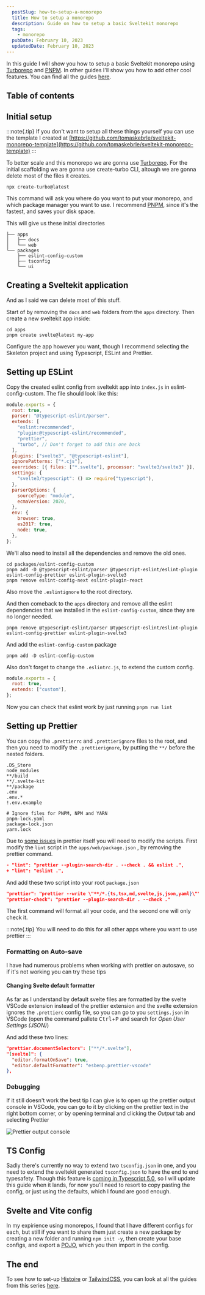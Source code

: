 ```yaml
---
  postSlug: how-to-setup-a-monorepo
  title: How to setup a monorepo
  description: Guide on how to setup a basic Sveltekit monorepo
  tags: 
    - monorepo
  pubDate: February 10, 2023
  updatedDate: February 10, 2023
---
```


In this guide I will show you how to setup a basic Sveltekit monorepo using [Turborepo](https://turbo.buld) and [PNPM](http://pnpm.io). In other guides I'll show you how to add other cool features. You can find all the guides [here](/tags/monorepo).

## Table of contents

## Initial setup

:::note{.tip}
If you don't want to setup all these things yourself you can use the template I created at [https://github.com/tomaskebrle/sveltekit-monorepo-template](https://github.com/tomaskebrle/sveltekit-monorepo-template)
:::

To better scale and this monorepo we are gonna use [Turborepo](https://turbo.build). For the initial scaffolding we are gonna use create-turbo CLI, altough we are gonna delete most of the files it creates.

```bash:Terminal
npx create-turbo@latest
```

This command will ask you where do you want to put your monorepo, and which package manager you want to use. I recommend [PNPM](http://pnpm.io), since it's the fastest, and saves your disk space.

This will give us these initial directories

```bash:Files
├── apps
│   ├── docs
│   └── web
└── packages
    ├── eslint-config-custom
    ├── tsconfig
    └── ui
```

## Creating a Sveltekit application

And as I said we can delete most of this stuff.

Start of by removing the `docs` and `web` folders from the `apps` directory. Then create a new sveltekit app inside:

```bash:Terminal
cd apps
pnpm create svelte@latest my-app
```

Configure the app however you want, though I recommend selecting the Skeleton project and using Typescript, ESLint and Prettier.

## Setting up ESLint

Copy the created eslint config from sveltekit app into `index.js` in eslint-config-custom. The file should look like this:

```js:index.js
module.exports = {
  root: true,
  parser: "@typescript-eslint/parser",
  extends: [
    "eslint:recommended",
    "plugin:@typescript-eslint/recommended",
    "prettier",
    "turbo", // Don't forget to add this one back
  ],
  plugins: ["svelte3", "@typescript-eslint"],
  ignorePatterns: ["*.cjs"],
  overrides: [{ files: ["*.svelte"], processor: "svelte3/svelte3" }],
  settings: {
    "svelte3/typescript": () => require("typescript"),
  },
  parserOptions: {
    sourceType: "module",
    ecmaVersion: 2020,
  },
  env: {
    browser: true,
    es2017: true,
    node: true,
  },
};
```

We'll also need to install all the dependencies and remove the old ones.

```bash:Terminal
cd packages/eslint-config-custom
pnpm add -D @typescript-eslint/parser @typescript-eslint/eslint-plugin eslint-config-prettier eslint-plugin-svelte3
pnpm remove eslint-config-next eslint-plugin-react
```

Also move the `.eslintignore` to the root directory.

And then comeback to the `apps` directory and remove all the eslint dependencies that we installed in the `eslint-config-custom`, since they are no longer needed.

```bash:Terminal
pnpm remove @typescript-eslint/parser @typescript-eslint/eslint-plugin eslint-config-prettier eslint-plugin-svelte3
```

And add the `eslint-config-custom` package

```bash:Terminal
pnpm add -D eslint-config-custom
```

Also don't forget to change the `.eslintrc.js`, to extend the custom config.

```js:.eslintrc.js
module.exports = {
  root: true,
  extends: ["custom"],
};
```

Now you can check that eslint work by just running `pnpm run lint`

## Setting up Prettier

You can copy the `.prettierrc` and `.prettierignore` files to the root, and then you need to modify the `.prettierignore`, by putting the `**/` before the nested folders.

```text:.prettierrc
.DS_Store
node_modules
**/build
**/.svelte-kit
**/package
.env
.env.*
!.env.example

# Ignore files for PNPM, NPM and YARN
pnpm-lock.yaml
package-lock.json
yarn.lock

```

Due to [some issues](https://github.com/prettier/prettier/issues/4081) in prettier itself you will need to modify the scripts.
First modify the `lint` script in the `apps/web/package.json` , by removing the prettier command.

```diff:package.json
- "lint": "prettier --plugin-search-dir . --check . && eslint .",
+ "lint": "eslint .",
```

And add these two script into your root `package.json`

```json:package.json
"prettier": "prettier --write \"**/*.{ts,tsx,md,svelte,js,json,yaml}\"",
"prettier-check": "prettier --plugin-search-dir . --check ."
```

The first command will format all your code, and the second one will only check it.

:::note{.tip}
You will need to do this for all other apps where you want to use prettier
:::

### Formatting on Auto-save

I have had numerous problems when working with prettier on autosave, so if it's not working you can try these tips

#### Changing Svelte default formatter

As far as I understand by default svelte files are formatted by the svelte VSCode extension instead of the prettier extension and the svelte extension ignores the `.prettierc` config file, so you can go to you `settings.json` in VSCode (open the command pallete
<kbd>Ctrl</kbd>+<kbd>P</kbd> and search for _Open User Settings (JSON)_)

And add these two lines:

```json:settings.json
"prettier.documentSelectors": ["**/*.svelte"],
"[svelte]": {
  "editor.formatOnSave": true,
  "editor.defaultFormatter": "esbenp.prettier-vscode"
},
```

### Debugging

If it still doesn't work the best tip I can give is to open up the prettier output console in VSCode, you can go to it by clicking on the prettier text in the right bottom corner, or by opening terminal and clicking the _Output_ tab and selecting Prettier

![Prettier output console](/blog/prettier-output-console.png)

## TS Config

Sadly there's currently no way to extend two `tsconfig.json` in one, and you need to extend the sveltekit generated `tsconfig.json` to have the end to end typesafety. Though this feature is [coming in Typescript 5.0](https://devblogs.microsoft.com/typescript/announcing-typescript-5-0-beta/#supporting-multiple-configuration-files-in-extends), so I will update this guide when it lands, for now you'll need to resort to copy pasting the config, or just using the defaults, which I found are good enough.

## Svelte and Vite config

In my expirience using monorepos, I found that I have different configs for each, but still if you want to share them just create a new package by creating a new folder and running `npm init -y`, then create your base configs, and export a <abbr title="Plain Old Javascript Object">POJO</abbr>, which you then import in the config.

## The end

To see how to set-up [Histoire](https://histoire.dev) or [TailwindCSS](https://tailwindcss.com), you can look at all the guides from this series [here](/tags/monorepo).
